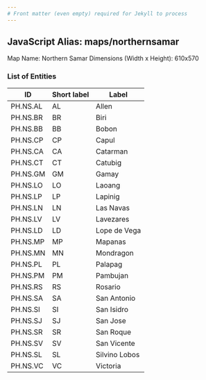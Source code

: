 ```yaml
---
# Front matter (even empty) required for Jekyll to process
---
```


## JavaScript Alias: maps/northernsamar

Map Name: Northern Samar
Dimensions (Width x Height): 610x570





### List of Entities

ID | Short label | Label
---|---|---|
PH.NS.AL | AL | Allen
PH.NS.BR | BR | Biri
PH.NS.BB | BB | Bobon
PH.NS.CP | CP | Capul
PH.NS.CA | CA | Catarman
PH.NS.CT | CT | Catubig
PH.NS.GM | GM | Gamay
PH.NS.LO | LO | Laoang
PH.NS.LP | LP | Lapinig
PH.NS.LN | LN | Las Navas
PH.NS.LV | LV | Lavezares
PH.NS.LD | LD | Lope de Vega
PH.NS.MP | MP | Mapanas
PH.NS.MN | MN | Mondragon
PH.NS.PL | PL | Palapag
PH.NS.PM | PM | Pambujan
PH.NS.RS | RS | Rosario
PH.NS.SA | SA | San Antonio
PH.NS.SI | SI | San Isidro
PH.NS.SJ | SJ | San Jose
PH.NS.SR | SR | San Roque
PH.NS.SV | SV | San Vicente
PH.NS.SL | SL | Silvino Lobos
PH.NS.VC | VC | Victoria